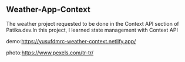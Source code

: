 Weather-App-Context
-----------------------------------------------------------------------------------------------------
The weather project requested to be done in the Context API section of Patika.dev.In this project, I learned state management with Context API

demo:https://yusufdmrc-weather-context.netlify.app/


photo:https://www.pexels.com/tr-tr/


